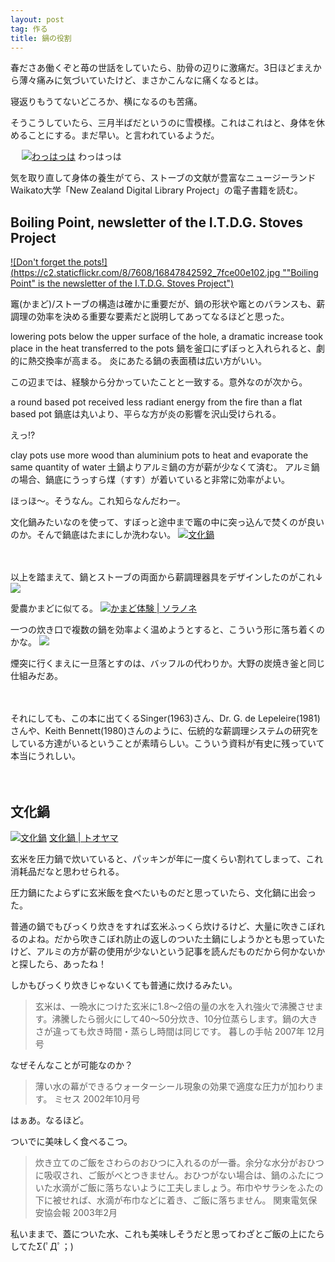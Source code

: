 ```yaml
---
layout: post
tag: 作る
title: 鍋の役割
---
```

春ださあ働くぞと苺の世話をしていたら、肋骨の辺りに激痛だ。3日ほどまえから薄々痛みに気づいていたけど、まさかこんなに痛くなるとは。

寝返りもうてないどころか、横になるのも苦痛。

そうこうしていたら、三月半ばだというのに雪模様。これはこれはと、身体を休めることにする。まだ早い。と言われているようだ。

　
[![わっはっは](https://c1.staticflickr.com/9/8573/16621750478_92e06de32c.jpg "わっはっは")](http://www.nzdl.org/gsdlmod?e=d-00000-00---off-0envl--00-0----0-10-0---0---0direct-10---4-------0-0l--11-en-50---20-about---00-0-1-00-0-0-11-1-0utfZz-8-00-0-0-11-10-0utfZz-8-00&cl=CL3.17&d=HASH4a39cd899ed1702ae3954e&gt=1)
わっはっは

気を取り直して身体の養生がてら、ストーブの文献が豊富なニュージーランドWaikato大学「New Zealand Digital Library Project」の電子書籍を読む。

## Boiling Point, newsletter of the I.T.D.G. Stoves Project
[![Don't forget the pots!](https://c2.staticflickr.com/8/7608/16847842592_7fce00e102.jpg ""Boiling Point" is the newsletter of the I.T.D.G. Stoves Project")](http://www.nzdl.org/gsdlmod?e=d-00000-00---off-0envl--00-0----0-10-0---0---0direct-10---4-------0-0l--11-en-50---20-about---00-0-1-00-0-0-11-1-0utfZz-8-00&cl=CL3.17&d=HASH016d9d433a46ec04fa346268.3&gt=1#HASH016d9d433a46ec04fa346268.5)

竈(かまど)/ストーブの構造は確かに重要だが、鍋の形状や竈とのバランスも、薪調理の効率を決める重要な要素だと説明してあってなるほどと思った。

>
lowering pots below the upper surface of the hole, a dramatic increase took place in the heat transferred to the pots
鍋を釜口にずぼっと入れられると、劇的に熱交換率が高まる。
炎にあたる鍋の表面積は広い方がいい。

この辺までは、経験から分かっていたことと一致する。意外なのが次から。

>
a round based pot received less radiant energy from the fire than a flat based pot
鍋底は丸いより、平らな方が炎の影響を沢山受けられる。

えっ!?

>
clay pots use more wood than aluminium pots to heat and evaporate the same quantity of water
土鍋よりアルミ鍋の方が薪が少なくて済む。
アルミ鍋の場合、鍋底にうっすら煤（すす）が着いていると非常に効率がよい。

ほっほ〜。そうなん。これ知らなんだわー。

文化鍋みたいなのを使って、すぼっと途中まで竈の中に突っ込んで焚くのが良いのか。そんで鍋底はたまにしか洗わない。
[![文化鍋](https://images-na.ssl-images-amazon.com/images/I/31nifLMElXL._SL250_.jpg "文化鍋")](http://www.amazon.co.jp/gp/product/B001L5H5CO/ref=as_li_ss_il?ie=UTF8&camp=247&creative=7399&creativeASIN=B001L5H5CO&linkCode=as2&tag=kobapan-22)


　

以上を踏まえて、鍋とストーブの両面から薪調理器具をデザインしたのがこれ↓
[![](https://c1.staticflickr.com/9/8570/16808088712_b086c26a1f.jpg)](http://www.nzdl.org/gsdlmod?e=d-00000-00---off-0envl--00-0----0-10-0---0---0direct-10---4-------0-0l--11-en-50---20-about---00-0-1-00-0-0-11-1-0utfZz-8-00-0-0-11-10-0utfZz-8-00&cl=CL3.17&d=HASH016d9d433a46ec04fa346268&gt=1)


愛農かまどに似てる。
[![かまど体験 | ソラノネ](http://soranone.jp/wp-content/uploads/2008/04/img_kamado2.jpg "かまど体験 | ソラノネ")](http://soranone.jp/taiken)

一つの炊き口で複数の鍋を効率よく温めようとすると、こういう形に落ち着くのかな。
[![](https://c2.staticflickr.com/8/7287/16189268943_0b0cc80fe2.jpg)](http://www.nzdl.org/gsdlmod?e=d-00000-00---off-0envl--00-0----0-10-0---0---0direct-10---4-------0-0l--11-en-50---20-about---00-0-1-00-0-0-11-1-0utfZz-8-00-0-0-11-10-0utfZz-8-00&cl=CL3.17&d=HASH4a39cd899ed1702ae3954e&gt=1)

煙突に行くまえに一旦落とすのは、バッフルの代わりか。大野の炭焼き釜と同じ仕組みだあ。

　

それにしても、この本に出てくるSinger(1963)さん、Dr. G. de Lepeleire(1981)さんや、Keith Bennett(1980)さんのように、伝統的な薪調理システムの研究をしている方達がいるということが素晴らしい。こういう資料が有史に残っていて本当にうれしい。


　

## 文化鍋
[![文化鍋](https://images-na.ssl-images-amazon.com/images/I/31nifLMElXL._SL250_.jpg "文化鍋")](http://www.amazon.co.jp/gp/product/B001L5H5CO/ref=as_li_ss_il?ie=UTF8&camp=247&creative=7399&creativeASIN=B001L5H5CO&linkCode=as2&tag=kobapan-22)
[文化鍋 | トオヤマ](http://www5b.biglobe.ne.jp/~toyama/mypage33.htm)

玄米を圧力鍋で炊いていると、パッキンが年に一度くらい割れてしまって、これ消耗品だなと思わせられる。

圧力鍋にたよらずに玄米飯を食べたいものだと思っていたら、文化鍋に出会った。

普通の鍋でもびっくり炊きをすれば玄米ふっくら炊けるけど、大量に吹きこぼれるのよね。だから吹きこぼれ防止の返しのついた土鍋にしようかとも思っていたけど、アルミの方が薪の使用が少ないという記事を読んだものだから何かないかと探したら、あったね！

しかもびっくり炊きじゃないくても普通に炊けるみたい。
>玄米は、一晩水につけた玄米に1.8～2倍の量の水を入れ強火で沸騰させます。沸騰したら弱火にして40～50分炊き、10分位蒸らします。鍋の大きさが違っても炊き時間・蒸らし時間は同じです。
暮しの手帖 2007年 12月号

なぜそんなことが可能なのか？
>薄い水の幕ができるウォーターシール現象の効果で適度な圧力が加わります。
ミセス 2002年10月号

はぁあ。なるほど。

ついでに美味しく食べるこつ。
>炊き立てのご飯をさわらのおひつに入れるのが一番。余分な水分がおひつに吸収され、ご飯がべとつきません。おひつがない場合は、鍋のふたについた水滴がご飯に落ちないように工夫しましょう。布巾やサラシをふたの下に被せれば、水滴が布巾などに着き、ご飯に落ちません。
関東電気保安協会報 2003年2月

私いままで、蓋についた水、これも美味しそうだと思ってわざとご飯の上にたらしてたΣ(ﾟДﾟ；)




